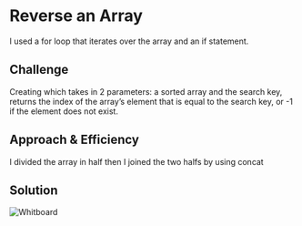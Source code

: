 # Reverse an Array
<!-- Short summary or background information -->
I used a for loop that iterates over the array and an if statement.

## Challenge
<!-- Description of the challenge -->
Creating which takes in 2 parameters: a sorted array and the search key, returns the index of the array’s element that is equal to the search key, or -1 if the element does not exist.

## Approach & Efficiency
<!-- What approach did you take? Why? What is the Big O space/time for this approach? -->
I divided the array in half then I joined the two halfs by using concat

## Solution
<!-- Embedded whiteboard image -->
![Whitboard](../..assets/whiteboardCC3.JPG)
